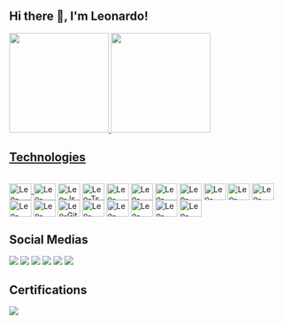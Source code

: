 ## Hi there 👋, I'm Leonardo!

<a href="https://github.com/LeoUrlian">
<img height="180em" src="https://github-readme-stats-sigma-five.vercel.app/api?username=LeoUrlian&theme=tokyonight&show_icons=true"/>
<img height="180em" src="https://github-readme-stats.vercel.app/api/top-langs/?username=LeoUrlian&theme=tokyonight&layout=compact"/>

## Technologies

<div style="display: inline_block"><br>
  <a href="https://developer.mozilla.org/pt-BR/docs/Web/HTML" target="_blank" rel="noreferrer"> <img align="center" alt="Leo-Html5" height="30" width="40" src="https://cdn.jsdelivr.net/gh/devicons/devicon/icons/html5/html5-original.svg" /> </a>
  <img align="center" alt="Leo-Css" href="https://developer.mozilla.org/pt-BR/docs/Web/CSS" height="30" width="40" src="https://cdn.jsdelivr.net/gh/devicons/devicon/icons/css3/css3-original.svg" />
  <img align="center" alt="Leo-Js" href="https://www.javascript.com" height="30" width="40" src="https://cdn.jsdelivr.net/gh/devicons/devicon/icons/javascript/javascript-original.svg" />
  <img align="center" alt="Leo-Ts" href="https://www.typescriptlang.org" height="30" width="40" src="https://cdn.jsdelivr.net/gh/devicons/devicon/icons/typescript/typescript-original.svg" />
  <img align="center" alt="Leo-Dart" href="https://dart.dev" height="30" width="40" src="https://cdn.jsdelivr.net/gh/devicons/devicon/icons/dart/dart-original.svg" />
  <img align="center" alt="Leo-Flutter" href="https://flutter.dev" height="30" width="40" src="https://cdn.jsdelivr.net/gh/devicons/devicon/icons/flutter/flutter-original.svg" />
  <img align="center" alt="Leo-Php" href="https://www.php.net" height="30" width="40" src="https://cdn.jsdelivr.net/gh/devicons/devicon/icons/php/php-original.svg" />
  <img align="center" alt="Leo-Python" href="https://www.python.org" height="30" width="40" src="https://cdn.jsdelivr.net/gh/devicons/devicon/icons/python/python-original.svg" />
  <img align="center" alt="Leo-Adonisjs" href="https://adonisjs.com" height="30" width="40" src="https://cdn.jsdelivr.net/gh/devicons/devicon/icons/adonisjs/adonisjs-original.svg" />
  <img align="center" alt="Leo-Laravel" href="https://laravel.com" height="30" width="40" src="https://cdn.jsdelivr.net/gh/devicons/devicon/icons/laravel/laravel-plain.svg" />
  <img align="center" alt="Leo-Reactjs" href="https://reactjs.org" height="30" width="40" src="https://cdn.jsdelivr.net/gh/devicons/devicon/icons/react/react-original.svg" />
  <img align="center" alt="Leo-Aws" href="https://aws.amazon.com/pt/" height="30" width="40" src="https://cdn.jsdelivr.net/gh/devicons/devicon/icons/amazonwebservices/amazonwebservices-original.svg" />
  <img align="center" alt="Leo-Docker" href="https://www.docker.com" height="30" width="40" src="https://cdn.jsdelivr.net/gh/devicons/devicon/icons/docker/docker-original.svg" />  
  <img align="center" alt="Leo-Git" href="https://git-scm.com" height="30" width="40" src="https://cdn.jsdelivr.net/gh/devicons/devicon/icons/git/git-original.svg" />
  <img align="center" alt="Leo-Github" href="https://github.com" height="30" width="40" src="https://cdn.jsdelivr.net/gh/devicons/devicon/icons/github/github-original.svg" />  
  <img align="center" alt="Leo-Linux" href="https://www.linux.org" height="30" width="40" src="https://cdn.jsdelivr.net/gh/devicons/devicon/icons/linux/linux-original.svg" />
  <img align="center" alt="Leo-Mysql" href="https://www.mysql.com" height="30" width="40" src="https://cdn.jsdelivr.net/gh/devicons/devicon/icons/mysql/mysql-original.svg" />
  <img align="center" alt="Leo-Postgresql" href="https://www.postgresql.org" height="30" width="40" src="https://cdn.jsdelivr.net/gh/devicons/devicon/icons/postgresql/postgresql-original.svg" />  
  <img align="center" alt="Leo-Vscode" href="https://code.visualstudio.com" height="30" width="40" src="https://cdn.jsdelivr.net/gh/devicons/devicon/icons/vscode/vscode-original.svg" />
</div>
  
## Social Medias
 
<div> 
  <a href="https://www.instagram.com/leonardo_sudati/" target="_blank"><img src="https://img.shields.io/badge/Instagram-E4405F?style=for-the-badge&logo=instagram&logoColor=white" target="_blank"></a>
  <a href="https://www.facebook.com/leonardosudati.urlian/" target="_blank"><img src="https://img.shields.io/badge/Facebook-1877F2?style=for-the-badge&logo=facebook&logoColor=white" target="_blank"></a>
  <a href="https://twitter.com/LeoSudati" target="_blank"><img src="https://img.shields.io/badge/Twitter-1DA1F2?style=for-the-badge&logo=twitter&logoColor=white" target="_blank"></a>
  <a href="https://www.linkedin.com/in/leonardo-sudati-urlian-795a941a5/" target="_blank"><img src="https://img.shields.io/badge/LinkedIn-0077B5?style=for-the-badge&logo=linkedin&logoColor=white" target="_blank"></a>
  <a href="mailto:leonardosudatiurlian@gmail.com.br
"><img src="https://img.shields.io/badge/Gmail-D14836?style=for-the-badge&logo=gmail&logoColor=white" target="_blank"></a>
  <a href="mailto:leourlian@hotmail.com
"><img src="https://img.shields.io/badge/Microsoft_Outlook-0078D4?style=for-the-badge&logo=microsoft-outlook&logoColor=white" target="_blank"></a>
</div>

## Certifications

<div>
<a title="AWS Certified Cloud Practitioner" href="https://www.credly.com/badges/4c4870ef-04e9-4d19-89ca-c74e81d42fea?source=linked_in_profile" target="_blank"><img src="https://img.shields.io/badge/Amazon_AWS-232F3E?style=for-the-badge&logo=amazon-aws&logoColor=white" target="_blank"></a>
</div>

